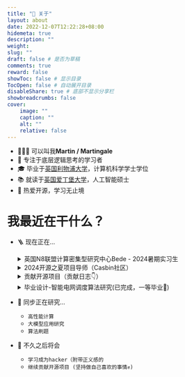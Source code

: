 ```yaml
---
title: "💭 关于"
layout: about
date: 2022-12-07T12:22:28+08:00
hidemeta: true
description: ""
weight:
slug: ""
draft: false # 是否为草稿
comments: true
reward: false
showToc: false # 显示目录
TocOpen: false # 自动展开目录
disableShare: true # 底部不显示分享栏
showbreadcrumbs: false
cover:
    image: ""
    caption: ""
    alt: ""
    relative: false
---
```


- 🧑🏻‍💻 可以叫我**Martin / Martingale**
- 🌊 专注于底层逻辑思考的学习者
- 🎓 毕业于[英国利物浦大学](https://twitter.com/LivUni)，计算机科学学士学位
- 📚 就读于[英国爱丁堡大学](https://informatics.ed.ac.uk/)，人工智能硕士
- 💭 热爱开源，学习无止境

# 我最近在干什么？
- 🪜 现在正在...
    <details>
    <summary>英国N8联盟计算密集型研究中心Bede - 2024暑期实习生</summary>

    - 项目工作：微调LLM以适应生物领域文献阅读，评估各类LLM的微调结果
    - 项目导师：Dr Antony McCabe and Dr Jianping Meng
    - 项目时长：2024年6月 - 2024年9月

    </details>
    <details>
    <summary>2024开源之夏项目导师（Casbin社区）</summary>

    - 开源AI知识库 - Casibase
    - 项目时长：2024年7月 - 2024年10月

    </details>

    <details>
    <summary>贡献开源项目（贡献日志👇）</summary>

    - [feat: support URL link for each chat (2024-06-18)](https://github.com/casibase/casibase/pull/845)
    - [fix: the error box does not show at the first time (2024-06-17)](https://github.com/casibase/casibase/pull/840)
    - [feat: fix wrong blinking cursor in UI (2024-06-15)](https://github.com/casibase/casibase/pull/836)
    - [feat: don't auto refresh answer for aborted connection error (2024-06-14)](https://github.com/casibase/casibase/pull/834)
    - [feat: support model usage map in GetAnswer() API (2024-06-07)](https://github.com/casibase/casibase/pull/828)
    - [feat: use model providers with higher token limit (2024-05-29)](https://github.com/casibase/casibase/pull/818)
    - [feat: use vision models for question with image (2024-05-16)](https://github.com/casibase/casibase/pull/811)
    - [feat: improve refresh bug fix (2024-05-15)](https://github.com/casibase/casibase/pull/810)
    - [Bug: fix chat window error when pressing F5 during text output (2024-05-14)](https://github.com/casibase/casibase/pull/808)
    - [feat: support dummy model provider and dummy embedding provider (2024-05-01)](https://github.com/casibase/casibase/pull/798)
    - [feat: support uploading file (2024-04-27)](https://github.com/casibase/casibase/pull/795)
    - [feat: support model provider multiplexing (2024-04-21)](https://github.com/casibase/casibase/pull/783)
    - [feat: support claude3 model provider (2024-04-18)](https://github.com/casibase/casibase/pull/785)
    - [feat: add swagger docs (2024-04-04)](https://github.com/casibase/casibase/pull/781)
    - [feat: add new default split provider (2024-03-22)](https://github.com/casibase/casibase/pull/778)
    - [fix: improve messages render performance (2024-03-20)](https://github.com/casibase/casibase/pull/777)
    - [feat: support code block highlight (2024-03-19)](https://github.com/casibase/casibase/pull/776)
    - [feat: support Latex math formula (2024-03-18)](https://github.com/casibase/casibase/pull/775)
    - [feat: format markdown output better (2024-03-17)](https://github.com/casibase/casibase/pull/770)
    - [feat: disable New Chat button when there is empty chat (2024-03-16)](https://github.com/casibase/casibase/pull/773)
    - [feat: feat: improve upload path format for image storage (2024-03-08)](https://github.com/casibase/casibase/pull/758)
    - [feat: improve image display in input box (2024-03-06)](https://github.com/casibase/casibase/pull/754)
    - [feat: fix bug for local model provider (2024-03-04)](https://github.com/casibase/casibase/pull/750)
    - [feat: add GetPricing and calculatePrice for all embedding providers (2024-03-02)](https://github.com/casibase/casibase/pull/737)
    - [feat: add calculating tokens and price for embedding provider (2024-03-01)](https://github.com/casibase/casibase/pull/735)
    - [fix: Bug that recognizes an ordinary url as an image (2024-02-29)](https://github.com/casibase/casibase/pull/730)
    - [feat: improve azure text output (2024-02-28)](https://github.com/casibase/casibase/pull/729)
    - [feat: Support OpenAI embedding v3 as new Casibase embedding providers (2024-02-27)](https://github.com/casibase/casibase/pull/727)
    - [feat: support generating images via dalle-3 model (2024-02-20)](https://github.com/casibase/casibase/pull/717)
    - [feat: support sending images to gpt4vision model (2024-02-19)](https://github.com/casibase/casibase/pull/716)
    - [feat: fix reply display for huggingface (2024-01-28)](https://github.com/casibase/casibase/pull/705)
    - [feat: add Cohere Command model provider (2024-01-25)](https://github.com/casibase/casibase/pull/703)
    - [feat: Support chat bot widget (推迟...)](https://github.com/casibase/casibase/pull/724)
    - [feat: support texts and images in the response at the same time (推迟...)](https://github.com/casibase/casibase/pull/718)

    </details>
    <details>
    <summary>毕业设计-智能电网调度算法研究(已完成，一等毕业🎉)</summary>

    - <iframe src="https://demo-smartgrid.tech" width="900" height="600"></iframe>

    </details>
- 🌟 同步正在研究...
    - ```高性能计算```
    - ```大模型应用研究```
    - ```算法刷题```
- 🤔 不久之后将会
    - ```学习成为hacker（附带正义感的```
    - ```继续贡献开源项目 (坚持做自己喜欢的事情✊)```

